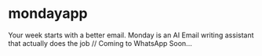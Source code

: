 # mondayapp
Your week starts with a better email. Monday is an AI Email writing assistant that actually does the job // Coming to WhatsApp Soon...
